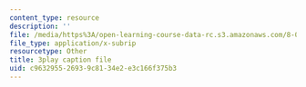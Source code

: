 ```yaml
---
content_type: resource
description: ''
file: /media/https%3A/open-learning-course-data-rc.s3.amazonaws.com/8-01sc-classical-mechanics-fall-2016/c963295526939c8134e2e3c166f375b3_huPKjd3wLyc.srt
file_type: application/x-subrip
resourcetype: Other
title: 3play caption file
uid: c9632955-2693-9c81-34e2-e3c166f375b3
---
```

